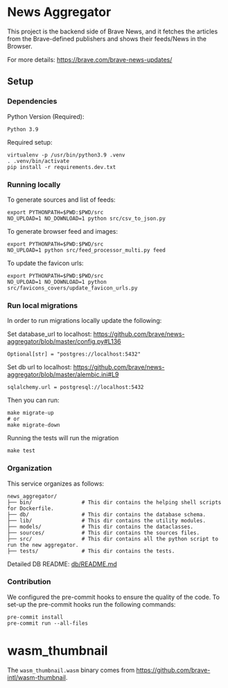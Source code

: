# News Aggregator
This project is the backend side of Brave News, and it fetches the articles from the Brave-defined publishers and
shows their feeds/News in the Browser.

For more details: https://brave.com/brave-news-updates/

## Setup

### Dependencies
Python Version (Required):

    Python 3.9

Required setup:

    virtualenv -p /usr/bin/python3.9 .venv
    . .venv/bin/activate
    pip install -r requirements.dev.txt


### Running locally

To generate sources and list of feeds:

    export PYTHONPATH=$PWD:$PWD/src
    NO_UPLOAD=1 NO_DOWNLOAD=1 python src/csv_to_json.py

To generate browser feed and images:

    export PYTHONPATH=$PWD:$PWD/src
    NO_UPLOAD=1 python src/feed_processor_multi.py feed

To update the favicon urls:

    export PYTHONPATH=$PWD:$PWD/src
    NO_UPLOAD=1 NO_DOWNLOAD=1 python src/favicons_covers/update_favicon_urls.py

### Run local migrations
In order to run migrations locally update the following:

Set database_url to localhost:
https://github.com/brave/news-aggregator/blob/master/config.py#L136
```
Optional[str] = "postgres://localhost:5432"
```

Set db url to localhost: https://github.com/brave/news-aggregator/blob/master/alembic.ini#L9
```
sqlalchemy.url = postgresql://localhost:5432
```
Then you can run:
```
make migrate-up
# or
make migrate-down
```

Running the tests will run the migration
```
make test
```

### Organization

This service organizes as follows:
```
news_aggregator/
├── bin/                # This dir contains the helping shell scripts for Dockerfile.
├── db/                 # This dir contains the database schema.
├── lib/                # This dir contains the utility modules.
├── models/             # This dir contains the dataclasses.
├── sources/            # This dir contains the sources files.
├── src/                # This dir contains all the python script to run the new aggregator.
├── tests/              # This dir contains the tests.
```

Detailed DB README: [db/README.md](db/README.md)

### Contribution

We configured the pre-commit hooks to ensure the quality of the code. To set-up the pre-commit hooks run the following
commands:

    pre-commit install
    pre-commit run --all-files


# wasm_thumbnail

The `wasm_thumbnail.wasm` binary comes from <https://github.com/brave-intl/wasm-thumbnail>.
